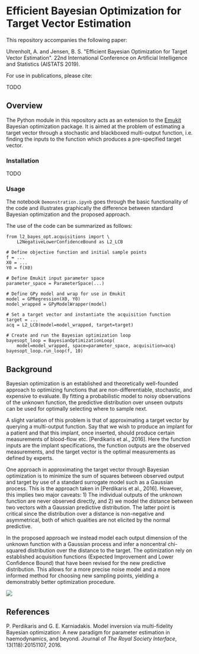 # Efficient Bayesian Optimization for Target Vector Estimation

This repository accompanies the following paper:

Uhrenholt, A. and Jensen, B. S. "Efficient Bayesian Optimization for Target Vector Estimation". 22nd International Conference on Artificial Intelligence and Statistics (AISTATS 2019).

For use in publications, please cite:

TODO

## Overview

The Python module in this repository acts as an extension to the [Emukit](https://github.com/amzn/emukit) Bayesian optimization package. It is aimed at the problem of estimating a target vector through a stochastic and blackboxed multi-output function, i.e. finding the inputs to the function which produces a pre-specified target vector.

### Installation

TODO

### Usage

The notebook `Demonstration.ipynb` goes through the basic functionality of the code and illustrates graphically the difference between standard Bayesian optimization and the proposed approach.

The use of the code can be summarized as follows:
```
from l2_bayes_opt.acquisitions import \
    L2NegativeLowerConfidenceBound as L2_LCB

# Define objective function and initial sample points
f = ...
X0 = ...
Y0 = f(X0)

# Define Emukit input parameter space
parameter_space = ParameterSpace(...)

# Define GPy model and wrap for use in Emukit
model = GPRegression(X0, Y0)
model_wrapped = GPyModelWrapper(model)

# Set a target vector and instantiate the acquisition function
target = ...
acq = L2_LCB(model=model_wrapped, target=target)

# Create and run the Bayesian optimization loop
bayesopt_loop = BayesianOptimizationLoop(
    model=model_wrapped, space=parameter_space, acquisition=acq)
bayesopt_loop.run_loop(f, 10)
```

## Background

Bayesian optimization is an established and theoretically well-founded approach to optimizing functions that are non-differentiable, stochastic, and expensive to evaluate. By fitting a probabilistic model to noisy observations of the unknown function, the predictive distribution over unseen outputs can be used for optimally selecting where to sample next.

A slight variation of this problem is that of approximating a target vector by querying a multi-output function. Say that we wish to produce an implant for a patient and that this implant, once inserted, should produce certain measurements of blood-flow etc. [Perdikaris et al., 2016]. Here the function inputs are the implant specifications, the function outputs are the observed measurements, and the target vector is the optimal measurements as defined by experts.

One approach in approximating the target vector through Bayesian optimization is to minimize the sum of squares between observed output and target by use of a standard surrogate model such as a Gaussian process. This is the approach taken in [Perdikaris et al., 2016]. However, this implies two major caveats: 1) The individual outputs of the unknown function are never observed directly, and 2) we model the distance between two vectors with a Gaussian predictive distribution. The latter point is critical since the distribution over a distance is non-negative and asymmetrical, both of which qualities are not elicited by the normal predictive.

In the proposed approach we instead model each output dimension of the unknown function with a Gaussian process and infer a noncentral chi-squared distribution over the distance to the target. The optimization rely on established acquisition functions (Expected Improvement and Lower Confidence Bound) that have been revised for the new predictive distribution. This allows for a more precise noise model and a more informed method for choosing new sampling points, yielding a demonstrably better optimization procedure.

![](https://github.com/akuhren/target_vector_estimation/imgs/opt_example.gif)

## References

P. Perdikaris and G. E. Karniadakis.  Model inversion via multi-fidelity Bayesian optimization: A new paradigm for parameter estimation in haemodynamics, and beyond. Journal of *The Royal Society Interface*, 13(118):20151107, 2016.

